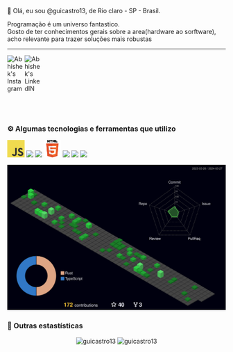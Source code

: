 👋 Olá, eu sou @guicastro13, de Rio claro - SP - Brasil.
<br>
 
  Programação é um universo fantastico.
  <br/>
  Gosto de ter conhecimentos gerais sobre a area(hardware ao sorftware), acho relevante para trazer soluções mais robustas
  <hr/>

<a href="https://www.instagram.com/guicastro013/">
  <img align="left" alt="Abhishek's Instagram" width="40px" src="https://raw.githubusercontent.com/hussainweb/hussainweb/main/icons/instagram.png" />
</a>

<a href="https://www.linkedin.com/in/guicastro13/">
  <img align="left" alt="Abhishek's LinkedIN" width="40px" src="https://raw.githubusercontent.com/peterthehan/peterthehan/master/assets/linkedin.svg" />
</a>
<br/>
<br/>
<br/>
<br/>
<br/>
<br/>
<br/>
<br/>

### ⚙️ Algumas tecnologias e ferramentas que utilizo

<code><img height="40" src="https://raw.githubusercontent.com/github/explore/80688e429a7d4ef2fca1e82350fe8e3517d3494d/topics/javascript/javascript.png"></code>
<code><img height="40" src="https://avatars3.githubusercontent.com/u/9950313?s=200&v=4"></code>
  <code><img height="40" src="https://avatars1.githubusercontent.com/u/45120?s=200&v=4"></code>
<code><img height="40" src="https://raw.githubusercontent.com/github/explore/80688e429a7d4ef2fca1e82350fe8e3517d3494d/topics/html/html.png"></code>
<code><img height="40" src="https://avatars1.githubusercontent.com/u/1517864?s=200&v=4"></code>
<code><img height="40" src="https://avatars1.githubusercontent.com/u/2918581?s=200&v=4"></code>
<code><img height="40" src="https://avatars3.githubusercontent.com/u/18133?s=200&v=4"></code>


![](./profile-3d-contrib/profile-night-green.svg)

### 🚀 Outras estastísticas
<p align="center">  
 <img src="https://github-readme-stats.vercel.app/api?username=guicastro13&show_icons=true&theme=radical" alt="guicastro13"/> 
  <img src="https://github-readme-stats.vercel.app/api/top-langs/?username=guicastro13&layout=compact&theme=radical" alt="guicastro13"
</p>



<!---
guicastro13/guicastro13 is a ✨ special ✨ repository because its `README.md` (this file) appears on your GitHub profile.
You can click the Preview link to take a look at your changes.
--->
